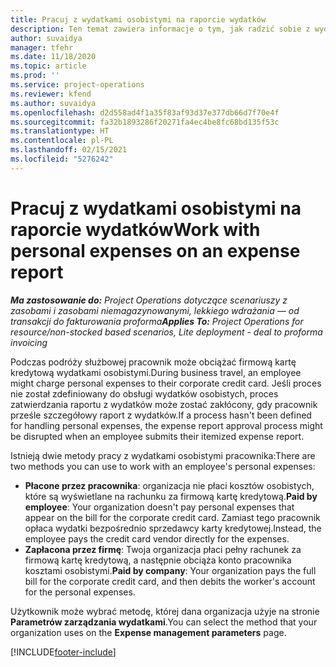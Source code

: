 ```yaml
---
title: Pracuj z wydatkami osobistymi na raporcie wydatków
description: Ten temat zawiera informacje o tym, jak radzić sobie z wydatkami osobistymi poniesionymi przez pracowników podczas podróży służbowych.
author: suvaidya
manager: tfehr
ms.date: 11/18/2020
ms.topic: article
ms.prod: ''
ms.service: project-operations
ms.reviewer: kfend
ms.author: suvaidya
ms.openlocfilehash: d2d558ad4f1a35f83af93d37e377db66d7f70e4f
ms.sourcegitcommit: fa32b1893286f20271fa4ec4be8fc68bd135f53c
ms.translationtype: HT
ms.contentlocale: pl-PL
ms.lasthandoff: 02/15/2021
ms.locfileid: "5276242"
---
```

# <a name="work-with-personal-expenses-on-an-expense-report"></a><span data-ttu-id="e4874-103">Pracuj z wydatkami osobistymi na raporcie wydatków</span><span class="sxs-lookup"><span data-stu-id="e4874-103">Work with personal expenses on an expense report</span></span>

<span data-ttu-id="e4874-104">_**Ma zastosowanie do:** Project Operations dotyczące scenariuszy z zasobami i zasobami niemagazynowanymi, lekkiego wdrażania — od transakcji do fakturowania proforma_</span><span class="sxs-lookup"><span data-stu-id="e4874-104">_**Applies To:** Project Operations for resource/non-stocked based scenarios, Lite deployment - deal to proforma invoicing_</span></span>

<span data-ttu-id="e4874-105">Podczas podróży służbowej pracownik może obciążać firmową kartę kredytową wydatkami osobistymi.</span><span class="sxs-lookup"><span data-stu-id="e4874-105">During business travel, an employee might charge personal expenses to their corporate credit card.</span></span> <span data-ttu-id="e4874-106">Jeśli proces nie został zdefiniowany do obsługi wydatków osobistych, proces zatwierdzania raportu z wydatków może zostać zakłócony, gdy pracownik prześle szczegółowy raport z wydatków.</span><span class="sxs-lookup"><span data-stu-id="e4874-106">If a process hasn't been defined for handling personal expenses, the expense report approval process might be disrupted when an employee submits their itemized expense report.</span></span>

<span data-ttu-id="e4874-107">Istnieją dwie metody pracy z wydatkami osobistymi pracownika:</span><span class="sxs-lookup"><span data-stu-id="e4874-107">There are two methods you can use to work with an employee's personal expenses:</span></span>

  - <span data-ttu-id="e4874-108">**Płacone przez pracownika**: organizacja nie płaci kosztów osobistych, które są wyświetlane na rachunku za firmową kartę kredytową.</span><span class="sxs-lookup"><span data-stu-id="e4874-108">**Paid by employee**: Your organization doesn't pay personal expenses that appear on the bill for the corporate credit card.</span></span> <span data-ttu-id="e4874-109">Zamiast tego pracownik opłaca wydatki bezpośrednio sprzedawcy karty kredytowej.</span><span class="sxs-lookup"><span data-stu-id="e4874-109">Instead, the employee pays the credit card vendor directly for the expenses.</span></span> 
  - <span data-ttu-id="e4874-110">**Zapłacona przez firmę**: Twoja organizacja płaci pełny rachunek za firmową kartę kredytową, a następnie obciąża konto pracownika kosztami osobistymi.</span><span class="sxs-lookup"><span data-stu-id="e4874-110">**Paid by company**: Your organization pays the full bill for the corporate credit card, and then debits the worker's account for the personal expenses.</span></span>

<span data-ttu-id="e4874-111">Użytkownik może wybrać metodę, której dana organizacja użyje na stronie **Parametrów zarządzania wydatkami**.</span><span class="sxs-lookup"><span data-stu-id="e4874-111">You can select the method that your organization uses on the **Expense management parameters** page.</span></span>


[!INCLUDE[footer-include](../includes/footer-banner.md)]